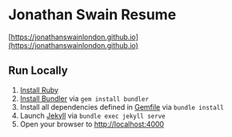 # Jonathan Swain Resume

[https://jonathanswainlondon.github.io](https://jonathanswainlondon.github.io)

## Run Locally

1. [Install Ruby](https://www.ruby-lang.org/en/documentation/installation)
2. [Install Bundler](http://bundler.io/) via `gem install bundler`
3. Install all dependencies defined in [Gemfile](Gemfile) via `bundle install`
4. Launch [Jekyll](https://jekyllrb.com) via `bundle exec jekyll serve`
5. Open your browser to [http://localhost:4000](http://localhost:4000)
